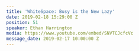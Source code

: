 ```yaml
---
title: 'WhiteSpace: Busy is the New Lazy'
date: 2019-02-18 15:29:00 Z
position: 51
speaker: Ethan Harrington
media: https://www.youtube.com/embed/SNVTCJcfcVc
message_date: 2019-02-17 10:00:00 Z
---
```


